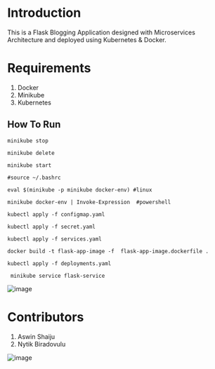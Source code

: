 



# Introduction
 This is a Flask Blogging Application designed with Microservices Architecture  and deployed using Kubernetes & Docker.



# Requirements 
1. Docker
2. Minikube
3. Kubernetes

   
## How To Run 

`minikube stop`

`minikube delete`

`minikube start `

`#source ~/.bashrc`

`eval $(minikube -p minikube docker-env) #linux`

`minikube docker-env | Invoke-Expression  #powershell`
 
`kubectl apply -f configmap.yaml`

`kubectl apply -f secret.yaml`

`kubectl apply -f services.yaml`

`docker build -t flask-app-image -f  flask-app-image.dockerfile .`

`kubectl apply -f deployments.yaml`

` minikube service flask-service`

![image](https://github.com/Aswin410/flask-mongo-db-express/assets/79198536/f6c712bb-33d8-4996-b9ab-0fadb7122e45)

# Contributors

1. Aswin Shaiju
2. Nytik Biradovulu


![image](https://github.com/Aswin410/flask-mongo-db-express/assets/79198536/ac6b8377-a6cd-43a8-82be-28e619f472a5)


 

 
 

 
